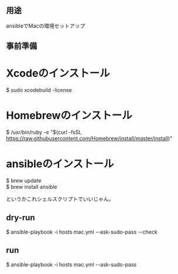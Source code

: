 ##  用途   
ansibleでMacの環境セットアップ  

## 事前準備  
# Xcodeのインストール  
$ sudo xcodebuild -license  

# Homebrewのインストール  
$ /usr/bin/ruby -e "$(curl -fsSL https://raw.githubusercontent.com/Homebrew/install/master/install)"  

# ansibleのインストール  
$ brew update  
$ brew install ansible

というかこれシェルスクリプトでいいじゃん。  


## dry-run  
$ ansible-playbook -i hosts mac.yml --ask-sudo-pass --check  

## run  
$ ansible-playbook -i hosts mac.yml --ask-sudo-pass   
